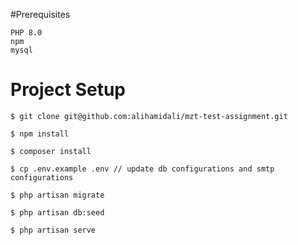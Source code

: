 

#Prerequisites

```
PHP 8.0
npm
mysql
```

# Project Setup

```
$ git clone git@github.com:alihamidali/mzt-test-assignment.git

$ npm install

$ composer install

$ cp .env.example .env // update db configurations and smtp configurations

$ php artisan migrate

$ php artisan db:seed

$ php artisan serve
```
